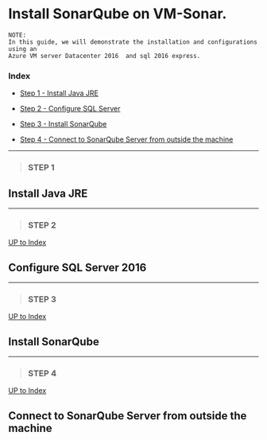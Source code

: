 # Install SonarQube on VM-Sonar.

    NOTE: 
    In this guide, we will demonstrate the installation and configurations using an 
    Azure VM server Datacenter 2016  and sql 2016 express. 

### **Index**

- [Step 1 - Install Java JRE](#step-1)

- [Step 2 - Configure SQL Server](#step-2)

- [Step 3 - Install SonarQube](#step-3)

- [Step 4 - Connect to SonarQube Server from outside the machine](#step-4)

---


> ### **STEP 1**

## Install Java JRE


---
>
> ### **STEP 2**

[UP to Index](#index)

## Configure SQL Server 2016



---
>
> ### **STEP 3**

[UP to Index](#index)

## Install SonarQube



---
>
> ### **STEP 4**

[UP to Index](#index)

## Connect to SonarQube Server from outside the machine


